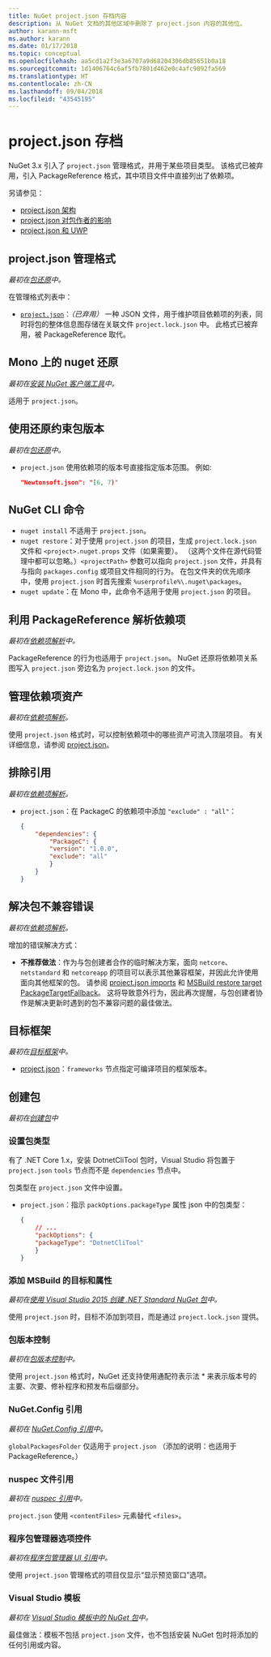 ```yaml
---
title: NuGet project.json 存档内容
description: 从 NuGet 文档的其他区域中删除了 project.json 内容的其他位。
author: karann-msft
ms.author: karann
ms.date: 01/17/2018
ms.topic: conceptual
ms.openlocfilehash: aa5cd1a2f3e3a6707a9d68204306db85651b0a18
ms.sourcegitcommit: 1d1406764c6af5fb7801d462e0c4afc9092fa569
ms.translationtype: HT
ms.contentlocale: zh-CN
ms.lasthandoff: 09/04/2018
ms.locfileid: "43545195"
---
```

# <a name="projectjson-archive"></a>project.json 存档

NuGet 3.x 引入了 `project.json` 管理格式，并用于某些项目类型。 该格式已被弃用，引入 PackageReference 格式，其中项目文件中直接列出了依赖项。

另请参见：

- [project.json 架构](project-json.md)
- [project.json 对包作者的影响](project-json-impact.md)
- [project.json 和 UWP](project-json-and-uwp.md)

## <a name="projectjson-management-format"></a>project.json 管理格式

*最初在[包还原](../what-is-nuget.md)中。*

在管理格式列表中：

- [`project.json`](project-json.md)：*（已弃用）* 一种 JSON 文件，用于维护项目依赖项的列表，同时将包的整体信息图存储在关联文件 `project.lock.json` 中。 此格式已被弃用，被 PackageReference 取代。

## <a name="nuget-restore-on-mono"></a>Mono 上的 nuget 还原

*最初在[安装 NuGet 客户端工具](../install-nuget-client-tools.md)中。*

适用于 `project.json`。

## <a name="constraining-package-versions-with-restore"></a>使用还原约束包版本

*最初在[包还原](../consume-packages/package-restore.md#constraining-package-versions-with-restore)中。*

- `project.json` 使用依赖项的版本号直接指定版本范围。 例如:

    ```json
    "Newtonsoft.json": "[6, 7)"
    ```

## <a name="nuget-cli-commands"></a>NuGet CLI 命令

- `nuget install` 不适用于 `project.json`。
- `nuget restore`：对于使用 `project.json` 的项目，生成 `project.lock.json` 文件和 `<project>.nuget.props` 文件（如果需要）。 （这两个文件在源代码管理中都可以忽略。）`<projectPath>` 参数可以指向 `project.json` 文件，并具有与指向 `packages.config` 或项目文件相同的行为。 在包文件夹的优先顺序中，使用 `project.json` 时首先搜索 `%userprofile%\.nuget\packages`。
- `nuget update`：在 Mono 中，此命令不适用于使用 `project.json` 的项目。

## <a name="dependency-resolution-with-packagereference"></a>利用 PackageReference 解析依赖项

*最初在[依赖项解析](../consume-packages/dependency-resolution.md#dependency-resolution-with-packagereference)中。*

PackageReference 的行为也适用于 `project.json`。 NuGet 还原将依赖项关系图写入 `project.json` 旁边名为 `project.lock.json` 的文件。

## <a name="managing-dependency-assets"></a>管理依赖项资产

*最初在[依赖项解析](../consume-packages/dependency-resolution.md#managing-dependency-assets)。*

使用 `project.json` 格式时，可以控制依赖项中的哪些资产可流入顶层项目。 有关详细信息，请参阅 [project.json](project-json.md)。

## <a name="excluding-references"></a>排除引用

*最初在[依赖项解析](../consume-packages/dependency-resolution.md#excluding-references)。*

- `project.json`：在 PackageC 的依赖项中添加 `"exclude" : "all"`：

    ```json
    {
        "dependencies": {
            "PackageC": {
            "version": "1.0.0",
            "exclude": "all"
            }
        }
    }
    ```

## <a name="resolving-incompatible-package-errors"></a>解决包不兼容错误

*最初在[依赖项解析](../consume-packages/dependency-resolution.md#resolving-incompatible-package-errors)。*

增加的错误解决方式：

- **不推荐做法**：作为与包创建者合作的临时解决方案，面向 `netcore`、`netstandard` 和 `netcoreapp` 的项目可以表示其他兼容框架，并因此允许使用面向其他框架的包。 请参阅 [project.json imports](project-json.md#imports) 和 [MSBuild restore target PackageTargetFallback](../reference/msbuild-targets.md#packagetargetfallback)。 这将导致意外行为，因此再次提醒，与包创建者协作是解决更新时遇到的包不兼容问题的最佳做法。

## <a name="target-frameworks"></a>目标框架

*最初在[目标框架](../reference/target-frameworks.md)中。*

- [project.json](project-json.md)：`frameworks` 节点指定可编译项目的框架版本。

## <a name="creating-a-package"></a>创建包

*最初在[创建包](../create-packages/creating-a-package.md)中*

### <a name="setting-a-package-type"></a>设置包类型

有了 .NET Core 1.x，安装 DotnetCliTool 包时，Visual Studio 将包置于 `project.json` `tools` 节点而不是 `dependencies` 节点中。

包类型在 `project.json` 文件中设置。

- `project.json`：指示 `packOptions.packageType` 属性 json 中的包类型：

    ```json
    {
        // ...
        "packOptions": {
        "packageType": "DotnetCliTool"
        }
    }
    ```

### <a name="adding-targets-and-props-for-msbuild"></a>添加 MSBuild 的目标和属性

*最初在[使用 Visual Studio 2015 创建 .NET Standard NuGet 包](../guides/create-net-standard-packages-vs2015.md)中。*

使用 `project.json` 时，目标不添加到项目，而是通过 `project.lock.json` 提供。

### <a name="package-versioning"></a>包版本控制

*最初在[包版本控制](../reference/package-versioning.md)中。*

使用 `project.json` 格式时，NuGet 还支持使用通配符表示法 \* 来表示版本号的主要、次要、修补程序和预发布后缀部分。

### <a name="nugetconfig-reference"></a>NuGet.Config 引用

*最初在 [NuGet.Config 引用](../reference/nuget-config-file.md)中。*

`globalPackagesFolder` 仅适用于 `project.json` （添加的说明：也适用于 PackageReference。）

### <a name="nuspec-file-reference"></a>nuspec 文件引用

*最初在 [nuspec 引用](../reference/nuspec.md)中。*

`project.json` 使用 `<contentFiles>` 元素替代 `<files>`。

### <a name="package-manager-options-control"></a>程序包管理器选项控件

*最初在[程序包管理器 UI 引用](../tools/package-manager-ui.md)中。*

使用 `project.json` 管理格式的项目仅显示“显示预览窗口”选项。

### <a name="visual-studio-templates"></a>Visual Studio 模板

*最初在 [Visual Studio 模板中的 NuGet 包](../visual-studio-extensibility/visual-studio-templates.md)中。*

最佳做法：模板不包括 `project.json` 文件，也不包括安装 NuGet 包时将添加的任何引用或内容。